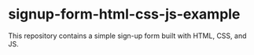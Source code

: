 # signup-form-html-css-js-example
This repository contains a simple sign-up form built with HTML, CSS, and JS.
